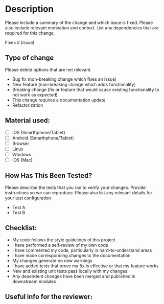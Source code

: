 # Description

Please include a summary of the change and which issue is fixed. Please also include relevant motivation and context. List any dependencies that are required for this change.

Fixes # (issue)

## Type of change

Please delete options that are not relevant.

- Bug fix (non-breaking change which fixes an issue)
- New feature (non-breaking change which adds functionality)
- Breaking change (fix or feature that would cause existing functionality to not work as expected)
- This change requires a documentation update
- Refactorization

## Material used:

- [ ] iOS (Smarthphone/Tablet)
- [ ] Android (Smarthphone/Tablet)
- [ ] Browser
- [ ] Linux
- [ ] Windows
- [ ] iOS (Mac)

## How Has This Been Tested?

Please describe the tests that you ran to verify your changes. Provide instructions so we can reproduce. Please also list any relevant details for your test configuration

- Test A
- Test B

## Checklist:

- My code follows the style guidelines of this project
- I have performed a self-review of my own code
- I have commented my code, particularly in hard-to-understand areas
- I have made corresponding changes to the documentation
- My changes generate no new warnings
- I have added tests that prove my fix is effective or that my feature works
- New and existing unit tests pass locally with my changes
- Any dependent changes have been merged and published in downstream modules

## Useful info for the reviewer:
